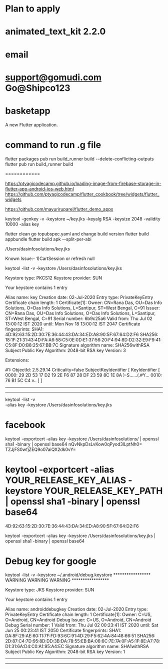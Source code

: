 Plan to apply
===============
animated_text_kit 2.2.0
======================
email
===============
support@gomudi.com
Go@Shipco123
=================
# basketapp

A new Flutter application.

command to run .g file
=============================
flutter packages pub run build_runner build --delete-conflicting-outputs
flutter pub run build_runner build

============

https://ptyagicodecamp.github.io/loading-image-from-firebase-storage-in-flutter-app-android-ios-web.html
https://github.com/ptyagicodecamp/flutter_cookbook/tree/widgets/flutter_widgets

https://github.com/mayuriruparel/flutter_demo_apps




keytool -genkey -v -keystore ~/key.jks -keyalg RSA -keysize 2048 -validity 10000 -alias key

flutter clean
go topubspec.yaml and change build version
flutter build appbundle
flutter build apk --split-per-abi

/Users/dasinfosolutions/key.jks

Known Issue:-
1)CartSession or refresh null

keytool -list -v -keystore /Users/dasinfosolutions/key.jks

Keystore type: PKCS12
Keystore provider: SUN

Your keystore contains 1 entry

Alias name: key
Creation date: 02-Jul-2020
Entry type: PrivateKeyEntry
Certificate chain length: 1
Certificate[1]:
Owner: CN=Rana Das, OU=Das Info Solutions, O=Das Info Solutions, L=Santipur, ST=West Bengal, C=91
Issuer: CN=Rana Das, OU=Das Info Solutions, O=Das Info Solutions, L=Santipur, ST=West Bengal, C=91
Serial number: 6b9c25a6
Valid from: Thu Jul 02 13:00:12 IST 2020 until: Mon Nov 18 13:00:12 IST 2047
Certificate fingerprints:
	 SHA1: 4D:92:63:15:2D:30:7E:36:44:43:DA:34:ED:A8:90:5F:67:64:D2:F6
	 SHA256: 18:1F:21:31:43:4D:FA:A6:58:C5:0E:0D:E1:37:56:20:F4:94:8D:D2:32:E9:F9:41:C5:8F:D0:B8:25:67:BB:7C
Signature algorithm name: SHA256withRSA
Subject Public Key Algorithm: 2048-bit RSA key
Version: 3

Extensions:

#1: ObjectId: 2.5.29.14 Criticality=false
SubjectKeyIdentifier [
KeyIdentifier [
0000: 29 2D 53 17 D2 19 2E F6   87 28 DF 23 59 8C 1E 8A  )-S......(.#Y...
0010: 76 B1 5C C4                                        v.\.
]
]



*******************************************
*******************************************


keytool -list -v \
-alias key -keystore /Users/dasinfosolutions/key.jks

facebook
===========
keytool -exportcert -alias key -keystore /Users/dasinfosolutions/ | openssl sha1 -binary | openssl base64
nQvNkpDsLvKow0qPyod3lLptNh0=
TZJjFS0wfjZEQ9o07aiQX2dk0vY=



keytool -exportcert -alias YOUR_RELEASE_KEY_ALIAS -keystore YOUR_RELEASE_KEY_PATH | openssl sha1 -binary | openssl base64
=====================

4D:92:63:15:2D:30:7E:36:44:43:DA:34:ED:A8:90:5F:67:64:D2:F6

keytool -exportcert -alias key -keystore /Users/dasinfosolutions/key.jks | openssl sha1 -binary | openssl base64



Debug key for google
=========================
keytool -list -v -keystore ~/.android/debug.keystore
*****************  WARNING WARNING WARNING  *****************

Keystore type: JKS
Keystore provider: SUN

Your keystore contains 1 entry

Alias name: androiddebugkey
Creation date: 02-Jul-2020
Entry type: PrivateKeyEntry
Certificate chain length: 1
Certificate[1]:
Owner: C=US, O=Android, CN=Android Debug
Issuer: C=US, O=Android, CN=Android Debug
Serial number: 1
Valid from: Thu Jul 02 00:23:41 IST 2020 until: Sat Jun 25 00:23:41 IST 2050
Certificate fingerprints:
	 SHA1: DA:8F:29:AE:60:11:7F:FD:93:6C:91:4D:29:F5:62:4A:84:48:66:51
	 SHA256: 2D:87:C4:7D:95:8D:DD:3B:DA:78:55:EB:BA:06:6C:7E:7A:0F:A5:1F:8E:A7:78:D1:31:6A:D4:C0:A1:95:A4:EC
Signature algorithm name: SHA1withRSA
Subject Public Key Algorithm: 2048-bit RSA key
Version: 1


*******************************************
*******************************************


